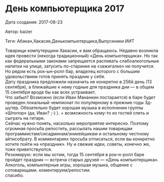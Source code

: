 # День компьютерщика 2017

Дата создания: 2017-08-23

Автор: kaizer

Теги: Абакан,Хакасия,Денькомпьютерщика,Выпускники ИИТ

Товарищи компутерщики Хакасии, к вам обращаюсь. Недавно возникла идея провести (некогда традиционный) «День компьютерщика». Но так как федеральными законами запрещается распивать слабоалкогольные напитки на улице, затусить по-старинке на «зажигалке» не получится. Но рядом есть рок-ын-ролл бар, владелец которого с большим удовольствием готов принять праздник у себя.   
Дату праздника предложили назначить не конкретно в 256й день (13 сентября), а ближайшие к нему годные для праздника дни — в общем 15 сентября вроде бы как всех устраивает.   
Что забыл? Возможно (если Иван Мананкин постарается) в баре будет проведен локальный чемпионат по популярному в прежние годы 3д-шутер. Обязательно будет хорошая музыка в исполнении группы «Штопор» (да, Иван? ;-) ). + возможность кому-то из гостей спеть и сыграть на гитаре.  
Сейчас нужно понять, насколько мероприятие интересно. Поэтому огромная просьба репостить, рассылать нашим товарищам программистам/сисадминам/эникейшикам и остальному честному айтисобрату. В комментариях просьба отписаться, если вы конкретно хотите пойти на «праздник». Ну и свежие идеи, советы, конечно же, тоже приветствуются.  
Резюмирую: если мы хотим, тогда 15 сентября в рок-н-ролл баре пройдет праздник — встреча старых друзей — «День компьютерщика». Алкоголь, компьютерные игры, хорошая музыка, общение с сотоварищами. коментируем/репостим.  
спасибо.

